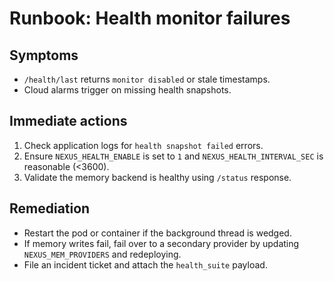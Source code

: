 # Runbook: Health monitor failures

## Symptoms
- `/health/last` returns `monitor disabled` or stale timestamps.
- Cloud alarms trigger on missing health snapshots.

## Immediate actions
1. Check application logs for `health snapshot failed` errors.
2. Ensure `NEXUS_HEALTH_ENABLE` is set to `1` and `NEXUS_HEALTH_INTERVAL_SEC` is reasonable (<3600).
3. Validate the memory backend is healthy using `/status` response.

## Remediation
- Restart the pod or container if the background thread is wedged.
- If memory writes fail, fail over to a secondary provider by updating `NEXUS_MEM_PROVIDERS` and redeploying.
- File an incident ticket and attach the `health_suite` payload.
